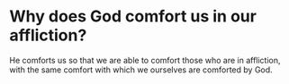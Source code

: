 # Why does God comfort us in our affliction?

He comforts us so that we are able to comfort those who are in affliction, with the same comfort with which we ourselves are comforted by God.
